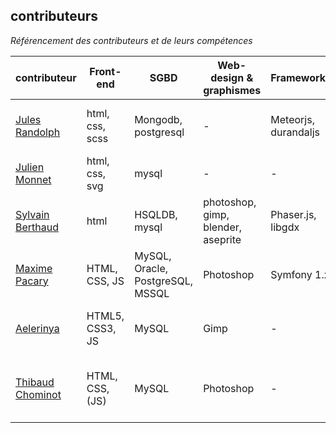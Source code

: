 contributeurs
---------------------------------------------------
*Référencement des contributeurs et de leurs compétences*

| contributeur | Front-end | SGBD | Web-design & graphismes | Frameworks | Langages | Serveur |
|--------------|-----------|------|-------------------------|------------|----------|----------|
| [Jules Randolph](https://github.com/sveinburne/) | html, css, scss | Mongodb, postgresql | - | Meteorjs, durandaljs | ECMA5, ECMA6, coffee, java | J2EE, Nodejs |
| [Julien Monnet](https://github.com/roxtarmy/) | html, css, svg | mysql | - | - | PHP, C, C++ | PHP, Nodejs |
| [Sylvain Berthaud](https://github.com/akrib/) | html | HSQLDB, mysql | photoshop, gimp, blender, aseprite | Phaser.js, libgdx | javascript, java, PHP, vb.net | J2EE |
| [Maxime Pacary](https://github.com/Frosty-Z) | HTML, CSS, JS | MySQL, Oracle, PostgreSQL, MSSQL | Photoshop | Symfony 1.x | PHP, JS, Java, Python, VB | PHP, Python |
| [Aelerinya](https://github.com/Aelerinya) | HTML5, CSS3, JS | MySQL | Gimp | - | HTML5, CSS3, Javascript, PHP | PHP |
| [Thibaud Chominot](https://github.com/Phacocherman/) | HTML, CSS, (JS) | MySQL | Photoshop | - | Ocaml, C, C#, Python, Java, (C++) | (PHP) |
